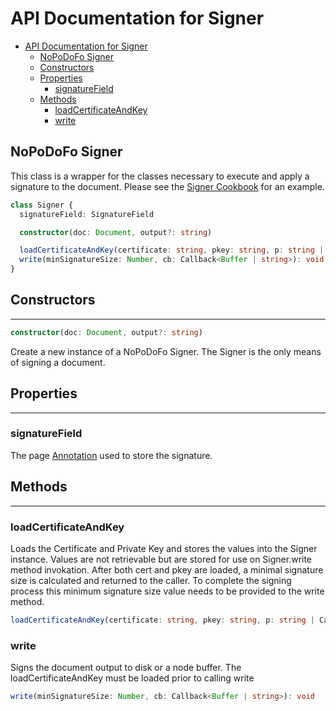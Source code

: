# API Documentation for Signer

- [API Documentation for Signer](#api-documentation-for-signer)
  - [NoPoDoFo Signer](#nopodofo-signer)
  - [Constructors](#constructors)
  - [Properties](#properties)
    - [signatureField](#signaturefield)
  - [Methods](#methods)
    - [loadCertificateAndKey](#loadcertificateandkey)
    - [write](#write)

## NoPoDoFo Signer

This class is a wrapper for the classes necessary to execute and apply a signature to the document.
Please see the [Signer Cookbook](./cookbook/signer.md) for an example.

```typescript
class Signer {
  signatureField: SignatureField

  constructor(doc: Document, output?: string)

  loadCertificateAndKey(certificate: string, pkey: string, p: string | Callback<Number>, cb?: Callback<Number>): number
  write(minSignatureSize: Number, cb: Callback<Buffer | string>): void
}
```

## Constructors
------------------

```typescript
constructor(doc: Document, output?: string)
```

Create a new instance of a NoPoDoFo Signer. The Signer is the only means of signing a document.

## Properties
-------------

### signatureField

The page [Annotation](./annotations.md) used to store the signature.

## Methods
-----------

### loadCertificateAndKey

Loads the Certificate and Private Key and stores the values into the Signer instance.
Values are not retrievable but are stored for use on Signer.write method invokation.
After both cert and pkey are loaded, a minimal signature size is calculated and returned to
the caller. To complete the signing process this minimum signature size value needs to be
provided to the write method.

```typescript
loadCertificateAndKey(certificate: string, pkey: string, p: string | Callback<Number>, cb?: Callback<Number>): number
```

### write

Signs the document output to disk or a node buffer. The loadCertificateAndKey must be loaded prior to calling write

```typescript
write(minSignatureSize: Number, cb: Callback<Buffer | string>): void
```